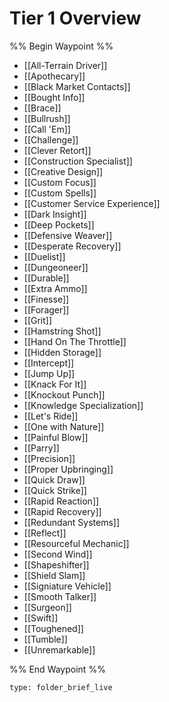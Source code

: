 # Tier 1 Overview

%% Begin Waypoint %%
- [[All-Terrain Driver]]
- [[Apothecary]]
- [[Black Market Contacts]]
- [[Bought Info]]
- [[Brace]]
- [[Bullrush]]
- [[Call 'Em]]
- [[Challenge]]
- [[Clever Retort]]
- [[Construction Specialist]]
- [[Creative Design]]
- [[Custom Focus]]
- [[Custom Spells]]
- [[Customer Service Experience]]
- [[Dark Insight]]
- [[Deep Pockets]]
- [[Defensive Weaver]]
- [[Desperate Recovery]]
- [[Duelist]]
- [[Dungeoneer]]
- [[Durable]]
- [[Extra Ammo]]
- [[Finesse]]
- [[Forager]]
- [[Grit]]
- [[Hamstring Shot]]
- [[Hand On The Throttle]]
- [[Hidden Storage]]
- [[Intercept]]
- [[Jump Up]]
- [[Knack For It]]
- [[Knockout Punch]]
- [[Knowledge Specialization]]
- [[Let's Ride]]
- [[One with Nature]]
- [[Painful Blow]]
- [[Parry]]
- [[Precision]]
- [[Proper Upbringing]]
- [[Quick Draw]]
- [[Quick Strike]]
- [[Rapid Reaction]]
- [[Rapid Recovery]]
- [[Redundant Systems]]
- [[Reflect]]
- [[Resourceful Mechanic]]
- [[Second Wind]]
- [[Shapeshifter]]
- [[Shield Slam]]
- [[Signiature Vehicle]]
- [[Smooth Talker]]
- [[Surgeon]]
- [[Swift]]
- [[Toughened]]
- [[Tumble]]
- [[Unremarkable]]

%% End Waypoint %%

 
```ccard
type: folder_brief_live
```
 
